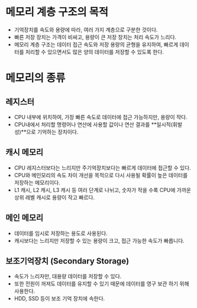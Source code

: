 # 메모리 계층 구조의 목적

- 기억장치를 속도와 용량에 따라, 여러 가지 계층으로 구분한 것이다.
- 빠른 저장 장치는 가격이 비싸고, 용량이 큰 저장 장치는 처리 속도가 느리다.
- 메모리 계층 구조는 데이터 접근 속도와 저장 용량의 균형을 유지하여, 빠르게 데이터를 처리할 수 있으면서도 많은 양의 데이터를 저장할 수 있도록 한다.


# 메모리의 종류

## 레지스터

- CPU 내부에 위치하여, 가장 빠른 속도로 데이터에 접근 가능하지만, 용량이 작다.
- CPU내에서 처리할 명령어나 연산에 사용할 값이나 연산 결과를 **일시적(휘발성)**으로 기억하는 장치이다.

## 캐시 메모리

- CPU 레지스터보다는 느리지만 주기억장치보다는 빠르게 데이터에 접근할 수 있다.
- CPU와 메인모리의 속도 차이 개선을 목적으로 다시 사용될 확률이 높은 데이터를 저장하는 메모리이다.
- L1 캐시, L2 캐시, L3 캐시 등 여러 단계로 나뉘고, 
숫자가 작을 수록 CPU에 가까운 상위 레벨 캐시로 용량이 작고 빠르다.

## 메인 메모리

- 데이터를 임시로 저장하는 용도로 사용된다.
- 캐시보다는 느리지만 저장할 수 있는 용량이 크고, 
접근 가능한 속도가 빠릅니다.

## 보조기억장치 (Secondary Storage)

- 속도가 느리자만, 대용량 데이터를 저장할 수 있다.
- 또한 전원이 꺼져도 데이터를 유지할 수 있기 때문에 데이터를 영구 보관 하기 위해 사용한다.
- HDD, SSD 등이 보조 기억 장치에 속한다.
